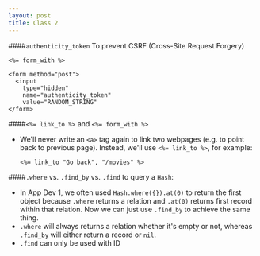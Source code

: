 ```yaml
---
layout: post
title: Class 2
---
```


####`authenticity_token`
To prevent CSRF (Cross-Site Request Forgery)
```
<%= form_with %>

<form method="post"> 
  <input
    type="hidden" 
    name="authenticity_token" 
    value="RANDOM_STRING"
</form>
```

####`<%= link_to %>` and `<%= form_with %>`
- We'll never write an `<a>` tag again to link two webpages (e.g. to point back to previous page). Instead, we'll use `<%= link_to %>`, for example:
  ```
  <%= link_to "Go back", "/movies" %>
  ```

####`.where` vs. `.find_by` vs. `.find` to query a `Hash`:
- In App Dev 1, we often used `Hash.where({}).at(0)` to return the first object because `.where` returns a relation and `.at(0)` returns first record within that relation. Now we can just use `.find_by` to achieve the same thing.
- `.where` will always returns a relation whether it's empty or not, whereas `.find_by` will either return a record or `nil`.
- `.find` can only be used with ID

